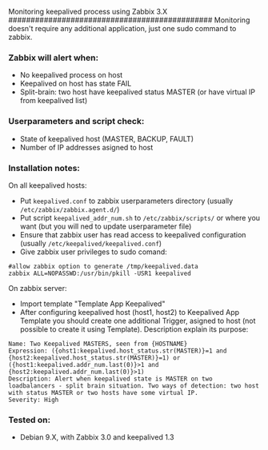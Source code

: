 Monitoring keepalived process using Zabbix 3.X
##############################################
Monitoring doesn't require any additional application, just one sudo command to zabbix.

### Zabbix will alert when:
- No keepalived process on host
- Keepalived on host has state FAIL
- Split-brain: two host have keepalived status MASTER (or have virtual IP from keepalived list)

### Userparameters and script check:
- State of keepalived host (MASTER, BACKUP, FAULT)
- Number of IP addresses asigned to host

### Installation notes:
On all keepalived hosts:
- Put `keepalived.conf` to zabbix userparameters directory (usually `/etc/zabbix/zabbix.agent.d/`)
- Put script `keepalived_addr_num.sh` to `/etc/zabbix/scripts/` or where you want (but you will ned to update userparameter file)
- Ensure that zabbix user has read access to keepalived configuration (usually `/etc/keepalived/keepalived.conf`)
- Give zabbix user privileges to sudo comand: 
```
#allow zabbix option to generate /tmp/keepalived.data
zabbix ALL=NOPASSWD:/usr/bin/pkill -USR1 keepalived
```
On zabbix server: 
- Import template "Template App Keepalived"
- After configuring keepalived host (host1, host2) to Keepalived App Template you should create one additional Trigger, asigned to host (not possible to create it using Template). Description explain its purpose:
```
Name: Two Keepalived MASTERS, seen from {HOSTNAME}
Expression: ({ohst1:keepalived.host_status.str(MASTER)}=1 and {host2:keepalived.host_status.str(MASTER)}=1) or ({host1:keepalived.addr_num.last(0)}>1 and {host2:keepalived.addr_num.last(0)}>1)
Description: Alert when keepalived state is MASTER on two loadbalancers - split brain situation. Two ways of detection: two host with status MASTER or two hosts have some virtual IP.
Severity: High
```

### Tested on:
- Debian 9.X, with Zabbix 3.0 and keepalived 1.3
